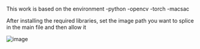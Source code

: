 This work is based on the environment
-python
-opencv
-torch
-macsac

After installing the required libraries, set the image path you want to splice in the main file and then allow it


![image](https://github.com/user-attachments/assets/fd9825bb-cbdc-4472-a6ed-4b8fc9091815)
